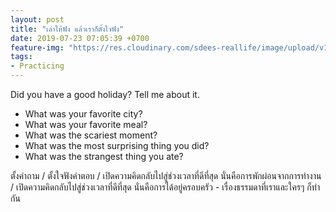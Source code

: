 ```yaml
---
layout: post
title: "เล่าให้ฟัง แล้วเราก็ตั้งใจฟัง"
date: 2019-07-23 07:05:39 +0700
feature-img: "https://res.cloudinary.com/sdees-reallife/image/upload/v1555658919/sample_feature_img.png"
tags:
- Practicing
---
```

Did you have a good holiday? Tell me about it.

- What was your favorite city?
- What was your favorite meal?
- What was the scariest moment?
- What was the most surprising thing you did?
- What was the strangest thing you ate?

<i class="fa fa-child" style="color:plum"></i>

ตั้งคำถาม / ตั้งใจฟังคำตอบ / เปิดความคิดกลับไปสู่ช่วงเวลาที่ดีที่สุด นั่นคือการพักผ่อนจากการทำงาน / เปิดความคิดกลับไปสู่ช่วงเวลาที่ดีที่สุด นั่นคือการได้อยู่ครอบครัว - เรื่องธรรมดาที่เราและใครๆ ก็ทำกัน
